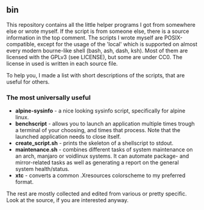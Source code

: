## bin
This repository contains all the little helper programs I got from somewhere else or wrote myself. If the script is from someone else, there is a source information in the top comment. The scripts I wrote myself are POSIX-compatible, except for the usage of the 'local' which is supported on almost every modern bourne-like shell (bash, ash, dash, ksh). Most of them are licensed with the GPLv3 (see LICENSE), but some are under CC0. The license in used is written in each source file.

To help you, I made a list with short descriptions of the scripts, that are useful for others.
### The most universally useful
- **alpine-sysinfo** - a nice looking sysinfo script, specifically for alpine linux.
- **benchscript** - allows you to launch an application multiple times trough a terminal of your choosing, and times that process. Note that the launched application needs to close itself.
- **create_script.sh** - prints the skeleton of a shellscript to stdout.
- **maintenance.sh** - combines different tasks of system maintenance on an arch, manjaro or voidlinux systems. It can automate package- and mirror-related tasks as well as generating a report on the general system health/status.
- **xtc** - converts a common .Xresources colorscheme to my preferred format.

The rest are mostly collected and edited from various or pretty specific. Look at the source, if you are interested anyway.
